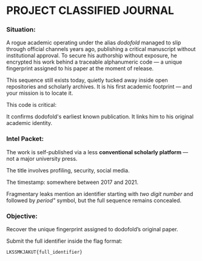 # PROJECT CLASSIFIED JOURNAL

### Situation:
A rogue academic operating under the alias *dodofold* managed to slip through official channels years ago, publishing a critical manuscript without institutional approval.
To secure his authorship without exposure, he encrypted his work behind a traceable alphanumeric code — a unique fingerprint assigned to his paper at the moment of release.

This sequence still exists today, quietly tucked away inside open repositories and scholarly archives.
It is his first academic footprint — and your mission is to locate it.

This code is critical:

It confirms dodofold's earliest known publication.
It links him to his original academic identity.

### Intel Packet:
The work is self-published via a less **conventional scholarly platform** — not a major university press.

The title involves profiling, security, social media.

The timestamp: somewhere between 2017 and 2021.

Fragmentary leaks mention an identifier starting with *two digit number* and followed by *period"* symbol, but the full sequence remains concealed.

### Objective:
Recover the unique fingerprint assigned to dodofold’s original paper.

Submit the full identifier inside the flag format:

`LKSSMKJAKUT{full_identifier}`